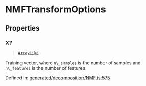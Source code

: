 # NMFTransformOptions

## Properties

### X?

> [`ArrayLike`](../types/ArrayLike.md)

Training vector, where `n\_samples` is the number of samples and `n\_features` is the number of features.

Defined in:  [generated/decomposition/NMF.ts:575](https://github.com/transitive-bullshit/scikit-learn-ts/blob/b59c1ff/packages/sklearn/src/generated/decomposition/NMF.ts#L575)
